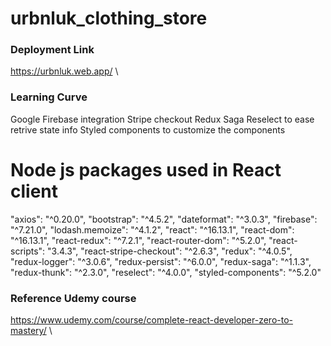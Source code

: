 # urbnluk_clothing_store

### Deployment Link
https://urbnluk.web.app/ \

### Learning Curve
Google Firebase integration
Stripe checkout
Redux Saga
Reselect to ease retrive state info
Styled components to customize the components

# Node js packages used in React client
  "axios": "^0.20.0",
  "bootstrap": "^4.5.2",
  "dateformat": "^3.0.3",
  "firebase": "^7.21.0",
  "lodash.memoize": "^4.1.2",
  "react": "^16.13.1",
  "react-dom": "^16.13.1",
  "react-redux": "^7.2.1",
  "react-router-dom": "^5.2.0",
  "react-scripts": "3.4.3",
  "react-stripe-checkout": "^2.6.3",
  "redux": "^4.0.5",
  "redux-logger": "^3.0.6",
  "redux-persist": "^6.0.0",
  "redux-saga": "^1.1.3",
  "redux-thunk": "^2.3.0",
  "reselect": "^4.0.0",
  "styled-components": "^5.2.0"

### Reference Udemy course
https://www.udemy.com/course/complete-react-developer-zero-to-mastery/ \

